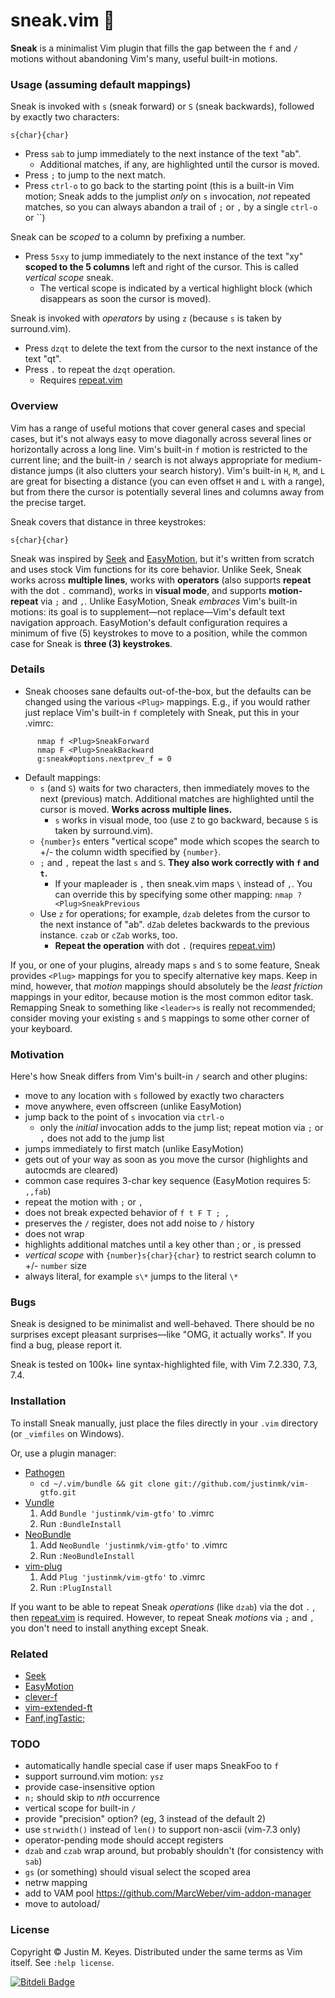 # sneak.vim :shoe:

**Sneak** is a minimalist Vim plugin that fills the gap between the `f` and `/` motions 
without abandoning Vim's many, useful built-in motions.

### Usage (assuming default mappings)

Sneak is invoked with `s` (sneak forward) or `S` (sneak backwards), followed by exactly two 
characters:

    s{char}{char}

* Press `sab` to jump immediately to the next instance of the text "ab".
    * Additional matches, if any, are highlighted until the cursor is moved.
* Press `;` to jump to the next match. 
* Press `ctrl-o` to go back to the starting point (this is a built-in Vim motion; Sneak
  adds to the jumplist *only* on `s` invocation, *not* repeated matches, so you can 
  always abandon a trail of `;` or `,` by a single `ctrl-o` or ``)

Sneak can be *scoped* to a column by prefixing a number.

* Press `5sxy` to jump immediately to the next instance of the text "xy" 
  **scoped to the 5 columns** left and right of the cursor. This is called
  *vertical scope* sneak.
    * The vertical scope is indicated by a vertical highlight block (which disappears as soon the cursor is moved).

Sneak is invoked with *operators* by using `z` (because `s` is taken by surround.vim).

* Press `dzqt` to delete the text from the cursor to the next instance of the text "qt".
* Press `.` to repeat the `dzqt` operation.
    * Requires [repeat.vim](https://github.com/tpope/vim-repeat)

### Overview

Vim has a range of useful motions 
that cover general cases and special cases, but it's not always easy to move diagonally across 
several lines or horizontally across a long line. Vim's built-in `f` motion is restricted to 
the current line; and the built-in `/` search is not always appropriate for medium-distance 
jumps (it also clutters your search history). Vim's built-in `H`, `M`, and `L` are great for 
bisecting a distance (you can even offset `H` and `L` with a range), but from there the cursor 
is potentially several lines and columns away from the precise target. 

Sneak covers that distance in three keystrokes:

    s{char}{char}

Sneak was inspired by [Seek](https://github.com/goldfeld/vim-seek) and 
[EasyMotion](https://github.com/Lokaltog/vim-easymotion), but it's written from scratch and uses stock 
Vim functions for its core behavior. Unlike Seek, Sneak works across **multiple lines**, 
works with **operators** (also supports **repeat** with the dot `.` command), works in **visual mode**, 
and supports **motion-repeat** via `;` and `,`. Unlike EasyMotion, Sneak *embraces* Vim's built-in 
motions: its goal is to supplement—not replace—Vim's default text navigation approach. 
EasyMotion's default configuration requires a minimum of five (5) keystrokes to 
move to a position, while the common case for Sneak is **three (3) keystrokes**.

### Details

* Sneak chooses sane defaults out-of-the-box, but the defaults can be changed using the various 
  `<Plug>` mappings. E.g., if you would rather just replace Vim's built-in `f` completely with 
  Sneak, put this in your .vimrc: 
```
      nmap f <Plug>SneakForward
      nmap F <Plug>SneakBackward
      g:sneak#options.nextprev_f = 0 
```

* Default mappings:
    * `s` (and `S`) waits for two characters, then immediately moves to the next (previous) match. 
      Additional matches are highlighted until the cursor is moved. **Works across multiple lines.**
        * `s` works in visual mode, too (use `Z` to go backward, because `S` is taken by surround.vim).
    * `{number}s` enters "vertical scope" mode which scopes the search to +/- the column width specified by `{number}`. 
    * `;` and `,` repeat the last `s` and `S`. **They also work correctly with `f` and `t`.**
        * If your mapleader is `,` then sneak.vim maps `\` instead of `,`. You can 
          override this by specifying some other mapping: `nmap ? <Plug>SneakPrevious`
    * Use `z` for operations; for example, `dzab` deletes from the cursor to the next instance of "ab". 
      `dZab` deletes backwards to the previous instance. `czab` or `cZab` works, too. 
        * **Repeat the operation** with dot `.` (requires [repeat.vim](https://github.com/tpope/vim-repeat))


If you, or one of your plugins, already maps `s` and `S` to some feature, Sneak 
provides `<Plug>` mappings for you to specify alternative key maps. Keep in mind, 
however, that *motion* mappings should absolutely be the *least friction* mappings 
in your editor, because motion is the most common editor task. Remapping Sneak to 
something like `<leader>s` is really not recommended; consider moving your existing `s` 
and `S` mappings to some other corner of your keyboard. 

### Motivation

Here's how Sneak differs from Vim's built-in `/` search and other plugins:

  - move to any location with `s` followed by exactly two characters
  - move anywhere, even offscreen (unlike EasyMotion)
  - jump back to the point of `s` invocation via `ctrl-o`
    - only the *initial* invocation adds to the jump list; repeat motion 
      via `;` or `,` does not add to the jump list 
  - jumps immediately to first match (unlike EasyMotion)
  - gets out of your way as soon as you move the cursor (highlights and autocmds are cleared)
  - common case requires 3-char key sequence (EasyMotion requires 5: `,,fab`)
  - repeat the motion with `;` or `,`
  - does not break expected behavior of `f t F T ; ,`
  - preserves the `/` register, does not add noise to `/` history
  - does not wrap
  - highlights additional matches until a key other than ; or , is pressed
  - *vertical scope* with `{number}s{char}{char}` to restrict search column to +/- `number` size
  - always literal, for example `s\*` jumps to the literal `\*`

### Bugs

Sneak is designed to be minimalist and well-behaved. There should be no surprises except pleasant 
surprises—like "OMG, it actually works". If you find a bug, please report it.

Sneak is tested on 100k+ line syntax-highlighted file, with Vim 7.2.330, 7.3, 7.4.

### Installation

To install Sneak manually, just place the files directly in your `.vim` directory (or `_vimfiles` 
on Windows). 

Or, use a plugin manager:

- [Pathogen](https://github.com/tpope/vim-pathogen)
  - `cd ~/.vim/bundle && git clone git://github.com/justinmk/vim-gtfo.git`
- [Vundle](https://github.com/gmarik/vundle)
  1. Add `Bundle 'justinmk/vim-gtfo'` to .vimrc
  2. Run `:BundleInstall`
- [NeoBundle](https://github.com/Shougo/neobundle.vim)
  1. Add `NeoBundle 'justinmk/vim-gtfo'` to .vimrc
  2. Run `:NeoBundleInstall`
- [vim-plug](https://github.com/junegunn/vim-plug)
  1. Add `Plug 'justinmk/vim-gtfo'` to .vimrc
  2. Run `:PlugInstall`

If you want to be able to repeat Sneak *operations* (like `dzab`) via the dot `.` , 
then [repeat.vim](https://github.com/tpope/vim-repeat) is required. However, to repeat 
Sneak *motions* via `;` and `,` you don't need to install anything except Sneak.

### Related
* [Seek](https://github.com/goldfeld/vim-seek)
* [EasyMotion](https://github.com/Lokaltog/vim-easymotion)
* [clever-f](https://github.com/rhysd/clever-f.vim)
* [vim-extended-ft](https://github.com/svermeulen/vim-extended-ft)
* [Fanf,ingTastic; ](https://github.com/dahu/vim-fanfingtastic)

### TODO
* automatically handle special case if user maps SneakFoo to `f`
* support surround.vim motion: `ysz`
* provide case-insensitive option
* `n;` should skip to *nth* occurrence
* vertical scope for built-in `/`
* provide "precision" option? (eg, 3 instead of the default 2)
* use `strwidth()` instead of `len()` to support non-ascii (vim-7.3 only) 
* operator-pending mode should accept registers
* `dzab` and `czab` wrap around, but probably shouldn't (for consistency with `sab`)
* `gs` (or something) should visual select the scoped area
* netrw mapping
* add to VAM pool https://github.com/MarcWeber/vim-addon-manager
* move to autoload/

### License

Copyright © Justin M. Keyes. Distributed under the same terms as Vim itself.
See `:help license`.


[![Bitdeli Badge](https://d2weczhvl823v0.cloudfront.net/justinmk/vim-sneak/trend.png)](https://bitdeli.com/free "Bitdeli Badge")

